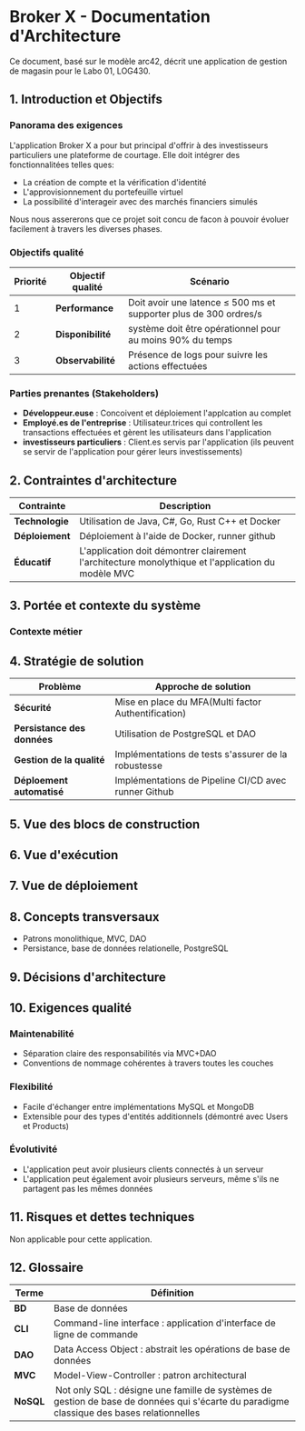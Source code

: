 # Broker X - Documentation d'Architecture
Ce document, basé sur le modèle arc42, décrit une application de gestion de magasin pour le Labo 01, LOG430.

## 1. Introduction et Objectifs

### Panorama des exigences
L'application Broker X a pour but principal d'offrir à des investisseurs particuliers une plateforme de courtage. Elle doit intégrer des fonctionnalitées telles ques: 
- La création de compte et la vérification d'identité
- L'approvisionnement du portefeuille virtuel
- La possibilité d'interageir avec des marchés financiers simulés

Nous nous assererons que ce projet soit concu de facon à pouvoir évoluer facilement à travers les diverses phases.


### Objectifs qualité
| Priorité | Objectif qualité | Scénario |
|----------|------------------|----------|
| 1 | **Performance** | Doit avoir une latence ≤ 500 ms et supporter plus de 300 ordres/s |
| 2 | **Disponibilité** | système doit être opérationnel pour au moins 90% du temps |
| 3 | **Observabilité** | Présence de logs pour suivre les actions effectuées |

### Parties prenantes (Stakeholders)
- **Développeur.euse** : Concoivent et déploiement l'applcation au complet
- **Employé.es de l'entreprise** : Utilisateur.trices qui controllent les transactions effectuées et gèrent les utilisateurs dans l'application 
- **investisseurs particuliers** : Client.es servis par l'application (ils peuvent se servir de l'application pour gérer leurs investissements)

## 2. Contraintes d'architecture

| Contrainte | Description |
|------------|-------------|
| **Technologie** | Utilisation de Java, C#, Go, Rust C++ et Docker|
| **Déploiement** | Déploiement à l'aide de Docker, runner github |
| **Éducatif** | L'application doit démontrer clairement l'architecture monolythique et l'application du modèle MVC |

## 3. Portée et contexte du système

### Contexte métier

## 4. Stratégie de solution

| Problème | Approche de solution |
|----------|---------------------|
| **Sécurité** | Mise en place du MFA(Multi factor Authentification) |
| **Persistance des données** | Utilisation de PostgreSQL et DAO |
| **Gestion de la qualité** | Implémentations de tests s'assurer de la robustesse |
| **Déploement automatisé** | Implémentations de Pipeline CI/CD avec runner Github |

## 5. Vue des blocs de construction


## 6. Vue d'exécution


## 7. Vue de déploiement


## 8. Concepts transversaux
- Patrons monolithique, MVC, DAO
- Persistance, base de données relationelle, PostgreSQL

## 9. Décisions d'architecture


## 10. Exigences qualité

### Maintenabilité
- Séparation claire des responsabilités via MVC+DAO
- Conventions de nommage cohérentes à travers toutes les couches

### Flexibilité
- Facile d'échanger entre implémentations MySQL et MongoDB
- Extensible pour des types d'entités additionnels (démontré avec Users et Products)

### Évolutivité
- L'application peut avoir plusieurs clients connectés à un serveur
- L'application peut également avoir plusieurs serveurs, même s'ils ne partagent pas les mêmes données

## 11. Risques et dettes techniques
Non applicable pour cette application.

## 12. Glossaire

| Terme | Définition |
|-------|------------|
| **BD** | Base de données |
| **CLI** | Command-line interface : application d'interface de ligne de commande |
| **DAO** | Data Access Object : abstrait les opérations de base de données |
| **MVC** | Model-View-Controller : patron architectural |
| **NoSQL** | Not only SQL : désigne une famille de systèmes de gestion de base de données qui s'écarte du paradigme classique des bases relationnelles |
